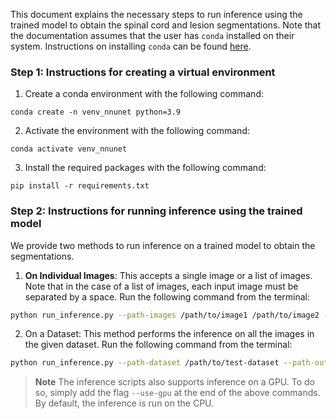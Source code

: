 This document explains the necessary steps to run inference using the trained model to obtain the spinal cord and lesion segmentations. Note that the documentation assumes that the user has `conda` installed on their system. Instructions on installing `conda` can be found [here](https://conda.io/projects/conda/en/latest/user-guide/install/index.html). 

### Step 1: Instructions for creating a virtual environment

1. Create a conda environment with the following command:
```
conda create -n venv_nnunet python=3.9
```

2. Activate the environment with the following command:
```
conda activate venv_nnunet
```

3. Install the required packages with the following command:
```
pip install -r requirements.txt
```

### Step 2: Instructions for running inference using the trained model

We provide two methods to run inference on a trained model to obtain the segmentations.

1. **On Individual Images**: This accepts a single image or a list of images. Note that in the case of a list of images, each input image must be separated by a space. Run the following command from the terminal:

```bash
python run_inference.py --path-images /path/to/image1 /path/to/image2 --path-out /path/to/output --path-model /path/to/model
```

2. On a Dataset: This method performs the inference on all the images in the given dataset. Run the following command from the terminal:

```bash
python run_inference.py --path-dataset /path/to/test-dataset --path-out /path/to/output --path-model /path/to/model
```

> **Note**
> The inference scripts also supports inference on a GPU. To do so, simply add the flag `--use-gpu` at the end of the above commands. By default, the inference is run on the CPU. 
